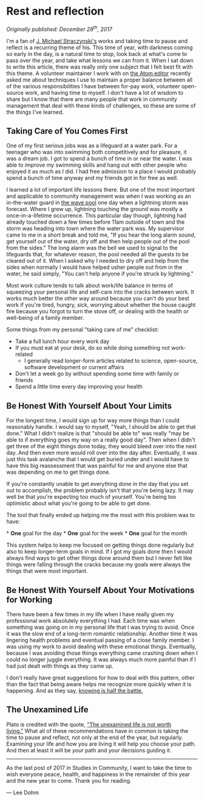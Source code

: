 # Rest and reflection

_Originally published: December 28<sup>th</sup>, 2017_

I'm a fan of [J. Michael Straczynski's](https://en.wikipedia.org/wiki/J._Michael_Straczynski)&nbsp;works and taking time to pause and reflect is a recurring theme of his. This time of year, with darkness coming so early in the day, is a natural time to stop, look back at what's come to pass over the year, and take what lessons we can from it. When I sat down to write this article, there was really only one subject that I felt best fit with this theme. A volunteer maintainer I work with on [the Atom editor](https://atom.io)&nbsp;recently asked me about techniques I use to maintain a proper balance between all of the various responsibilities I have between for-pay work, volunteer open-source work, and having time to myself. I don't have a lot of wisdom to share but I know that there are many people that work in community management that deal with these kinds of challenges, so these are some of the things I've learned.

## Taking Care of You Comes First

One of my first serious jobs was as a lifeguard at a water park. For a teenager who was into swimming both competitively and for pleasure, it was a dream job. I got to spend a bunch of time in or near the water. I was able to improve my swimming skills and hang out with other people who enjoyed it as much as I did. I had free admission to a place I would probably spend a bunch of time anyway and my friends got in for free as well.

I learned a lot of important life lessons there. But one of the most important and applicable to community management was when I was working as an in-the-water guard in [the wave pool](https://en.wikipedia.org/wiki/Wave_pool)&nbsp;one day when a lightning storm was forecast. Where I grew up, lightning touching the ground was mostly a once-in-a-lifetime occurrence. This particular day though, lightning had already touched down a few times before 11am outside of town and the storm was heading into town where the water park was. My supervisor came to me in a short break and told me, "If you hear the long alarm sound, get yourself out of the water, dry off and then help people out of the pool from the sides." The long alarm was the bell we used to signal to the lifeguards that, for whatever reason, the pool needed all the guests to be cleared out of it. When I asked why I needed to dry off and help from the sides when normally I would have helped usher people out from in the water, he said simply, "You can't help anyone if you're struck by lightning."

Most work culture tends to talk about work/life balance in terms of squeezing your personal life and self-care into the cracks between work. It works much better the other way around because you can't do your best work if you're tired, hungry, sick, worrying about whether the house caught fire because you forgot to turn the stove off, or dealing with the health or well-being of a family member.

Some things from my personal "taking care of me" checklist:

- Take a full lunch hour every work day
- If you must eat at your desk, do so while doing something not work-related
  - I generally read longer-form articles related to science, open-source, software development or current affairs
- Don't let a week go by without spending some time with family or friends
- Spend a little time every day improving your health

## Be Honest With Yourself About Your Limits

For the longest time, I would sign up for way more things than I could reasonably handle. I would say to myself, "Yeah, I should be able to get that done." What I didn't realize is that "should be able to" was really "may be able to if everything goes my way on a really good day". Then when I didn't get three of the eight things done today, they would bleed over into the next day. And then even more would roll over into the day after. Eventually, it was just this task avalanche that I would get buried under and I would have to have this big reassessment that was painful for me and anyone else that was depending on me to get things done.

If you're constantly unable to get everything done in the day that you set out to accomplish, the problem probably isn't that you're being lazy. It may well be that you're expecting too much of yourself. You're being too optimistic about what you're going to be able to get done.

The tool that finally ended up helping me the most with this problem was to have:

\* **One** goal for the day
\* **One** goal for the week
\* **One** goal for the month

This system helps to keep me focused on getting things done regularly but also to keep longer-term goals in mind. If I got my goals done then I would always find ways to get other things done around them but I never felt like things were falling through the cracks because my goals were always the things that were most important.

## Be Honest With Yourself About Your Motivations for Working

There have been a few times in my life when I have really given my professional work absolutely everything I had. Each time was when something was going on in my personal life that I was trying to avoid. Once it was the slow end of a long-term romantic relationship. Another time it was lingering health problems and eventual passing of a close family member. I was using my work to avoid dealing with these emotional things. Eventually, because I was avoiding those things everything came crashing down when I could no longer juggle everything. It was always much more painful than if I had just dealt with things as they came up.

I don't really have great suggestions for how to deal with this pattern, other than the fact that being aware helps me recognize more quickly when it is happening. And as they say, [knowing is half the battle.](https://www.youtube.com/watch?v=pele5vptVgc)

## The Unexamined Life

Plato is credited with the quote, ["The unexamined life is not worth living."](https://en.wikipedia.org/wiki/The_unexamined_life_is_not_worth_living)&nbsp;What all of these recommendations have in common is taking the time to pause and reflect, not only at the end of the year, but regularly. Examining your life and how you are living it will help you choose your path. And then at least it will be _your_ path and _your_ decisions guiding it.

* * *

As the last post of 2017 in Studies in Community, I want to take the time to wish everyone peace, health, and happiness in the remainder of this year and the new year to come. Thank you for reading.

— Lee Dohm
